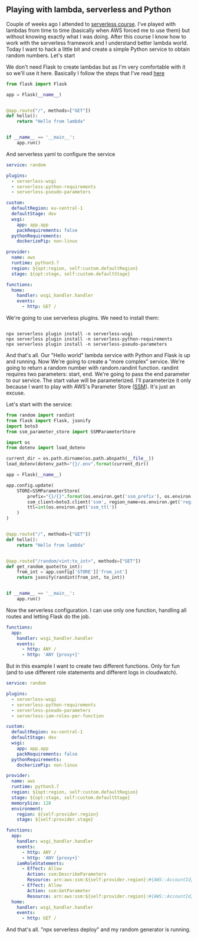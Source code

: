 ## Playing with lambda, serverless and Python

Couple of weeks ago I attended to [serverless course](https://theserverlesscourse.com/). I've played with lambdas from time to time (basically when AWS forced me to use them) but without knowing exactly what I was doing. After this course I know how to work with the serverless framework and I understand better lambda world. Today I want to hack a little bit and create a simple Python service to obtain random numbers. Let's start

We don't need Flask to create lambdas but as I'm very comfortable with it so we'll use it here.
Basically I follow the steps that I've read [here](https://medium.com/@Twistacz/flask-serverless-api-in-aws-lambda-the-easy-way-a445a8805028)

```python
from flask import Flask

app = Flask(__name__)


@app.route("/", methods=["GET"])
def hello():
    return "Hello from lambda"


if __name__ == '__main__':
    app.run()
```

And serverless yaml to configure the service

```yaml
service: random

plugins:
  - serverless-wsgi
  - serverless-python-requirements
  - serverless-pseudo-parameters

custom:
  defaultRegion: eu-central-1
  defaultStage: dev
  wsgi:
    app: app.app
    packRequirements: false
  pythonRequirements:
    dockerizePip: non-linux

provider:
  name: aws
  runtime: python3.7
  region: ${opt:region, self:custom.defaultRegion}
  stage: ${opt:stage, self:custom.defaultStage}

functions:
  home:
    handler: wsgi_handler.handler
    events:
      - http: GET /
```

We're going to use serverless plugins. We need to install them:
```

npx serverless plugin install -n serverless-wsgi
npx serverless plugin install -n serverless-python-requirements
npx serverless plugin install -n serverless-pseudo-parameters
```

And that's all. Our "Hello world" lambda service with Python and Flask is up and running.
Now We're going to create a "more complex" service. We're going to return a random number with random.randint function. 
randint requires two parameters: start, end. We're going to pass the end parameter to our service. The start value will be parameterized. I'll parameterize it only because I want to play with AWS's Parameter Store ([SSM](https://medium.com/@nqbao/how-to-use-aws-ssm-parameter-store-easily-in-python-94fda04fea84)). It's just an excuse.

Let's start with the service:
```python
from random import randint
from flask import Flask, jsonify
import boto3
from ssm_parameter_store import SSMParameterStore

import os
from dotenv import load_dotenv

current_dir = os.path.dirname(os.path.abspath(__file__))
load_dotenv(dotenv_path="{}/.env".format(current_dir))

app = Flask(__name__)

app.config.update(
    STORE=SSMParameterStore(
        prefix="{}/{}".format(os.environ.get('ssm_prefix'), os.environ.get('stage')),
        ssm_client=boto3.client('ssm', region_name=os.environ.get('region')),
        ttl=int(os.environ.get('ssm_ttl'))
    )
)


@app.route("/", methods=["GET"])
def hello():
    return "Hello from lambda"


@app.route("/random/<int:to_int>", methods=["GET"])
def get_random_quote(to_int):
    from_int = app.config['STORE']['from_int']
    return jsonify(randint(from_int, to_int))


if __name__ == '__main__':
    app.run()
```

Now the serverless configuration. I can use only one function, handling all routes and letting Flask do the job.
```yaml
functions:
  app:
    handler: wsgi_handler.handler
    events:
      - http: ANY /
      - http: 'ANY {proxy+}'
```

But in this example I want to create two different functions. Only for fun (and to use different role statements and different logs in cloudwatch).

```yaml
service: random

plugins:
  - serverless-wsgi
  - serverless-python-requirements
  - serverless-pseudo-parameters
  - serverless-iam-roles-per-function

custom:
  defaultRegion: eu-central-1
  defaultStage: dev
  wsgi:
    app: app.app
    packRequirements: false
  pythonRequirements:
    dockerizePip: non-linux

provider:
  name: aws
  runtime: python3.7
  region: ${opt:region, self:custom.defaultRegion}
  stage: ${opt:stage, self:custom.defaultStage}
  memorySize: 128
  environment:
    region: ${self:provider.region}
    stage: ${self:provider.stage}

functions:
  app:
    handler: wsgi_handler.handler
    events:
      - http: ANY /
      - http: 'ANY {proxy+}'
    iamRoleStatements:
      - Effect: Allow
        Action: ssm:DescribeParameters
        Resource: arn:aws:ssm:${self:provider.region}:#{AWS::AccountId}:*
      - Effect: Allow
        Action: ssm:GetParameter
        Resource: arn:aws:ssm:${self:provider.region}:#{AWS::AccountId}:parameter/random/*
  home:
    handler: wsgi_handler.handler
    events:
      - http: GET /
```
 
And that's all. "npx serverless deploy" and my random generator is running.
